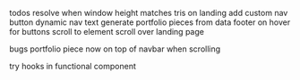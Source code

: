 todos
resolve when window height matches tris on landing
add custom nav button
dynamic nav text
generate portfolio pieces from data
footer
on hover for buttons
scroll to element
scroll over landing page


bugs
portfolio piece now on top of navbar when scrolling

try hooks in functional component